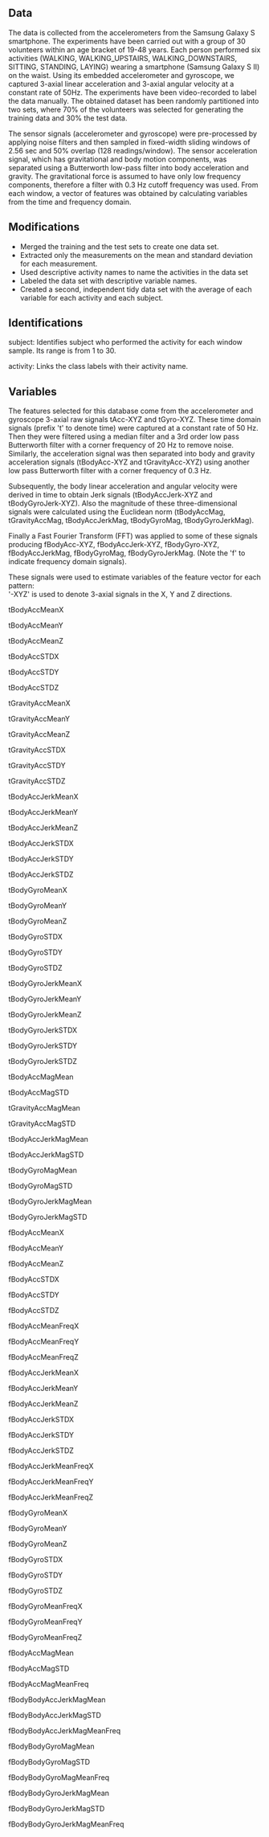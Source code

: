 ## Data
The data is collected from the accelerometers from the Samsung Galaxy S smartphone. The experiments have been carried out with a group of 30 volunteers within an age bracket of 19-48 years. 
 Each person performed six activities (WALKING, WALKING_UPSTAIRS, WALKING_DOWNSTAIRS, SITTING, STANDING, LAYING) wearing a smartphone (Samsung Galaxy S II) on the waist. Using its embedded accelerometer and gyroscope, we captured 3-axial linear acceleration and 3-axial angular velocity at a constant rate of 50Hz. The experiments have been video-recorded to label the data manually. The obtained dataset has been randomly partitioned into two sets, where 70% of the volunteers was selected for generating the training data and 30% the test data. 

The sensor signals (accelerometer and gyroscope) were pre-processed by applying noise filters and then sampled in fixed-width sliding windows of 2.56 sec and 50% overlap (128 readings/window). The sensor acceleration signal, which has gravitational and body motion components, was separated using a Butterworth low-pass filter into body acceleration and gravity. The gravitational force is assumed to have only low frequency components, therefore a filter with 0.3 Hz cutoff frequency was used. From each window, a vector of features was obtained by calculating variables from the time and frequency domain. 


## Modifications
- Merged the training and the test sets to create one data set.
- Extracted only the measurements on the mean and standard deviation for each measurement.
- Used descriptive activity names to name the activities in the data set 
- Labeled the data set with descriptive variable names. 
- Created a second, independent tidy data set with the average of each variable for each activity and each subject.

## Identifications
subject: Identifies subject who performed the activity for each window sample. Its range is from 1 to 30. 

activity: Links the class labels with their activity name.

## Variables
The features selected for this database come from the accelerometer and gyroscope 3-axial raw signals tAcc-XYZ and tGyro-XYZ. These time domain signals (prefix 't' to denote time) were captured at a constant rate of 50 Hz. Then they were filtered using a median filter and a 3rd order low pass Butterworth filter with a corner frequency of 20 Hz to remove noise. Similarly, the acceleration signal was then separated into body and gravity acceleration signals (tBodyAcc-XYZ and tGravityAcc-XYZ) using another low pass Butterworth filter with a corner frequency of 0.3 Hz. 

Subsequently, the body linear acceleration and angular velocity were derived in time to obtain Jerk signals (tBodyAccJerk-XYZ and tBodyGyroJerk-XYZ). Also the magnitude of these three-dimensional signals were calculated using the Euclidean norm (tBodyAccMag, tGravityAccMag, tBodyAccJerkMag, tBodyGyroMag, tBodyGyroJerkMag). 

Finally a Fast Fourier Transform (FFT) was applied to some of these signals producing fBodyAcc-XYZ, fBodyAccJerk-XYZ, fBodyGyro-XYZ, fBodyAccJerkMag, fBodyGyroMag, fBodyGyroJerkMag. (Note the 'f' to indicate frequency domain signals). 

These signals were used to estimate variables of the feature vector for each pattern:  
'-XYZ' is used to denote 3-axial signals in the X, Y and Z directions.

tBodyAccMeanX

tBodyAccMeanY

tBodyAccMeanZ

tBodyAccSTDX

tBodyAccSTDY

tBodyAccSTDZ

tGravityAccMeanX

tGravityAccMeanY

tGravityAccMeanZ

tGravityAccSTDX

tGravityAccSTDY

tGravityAccSTDZ

tBodyAccJerkMeanX

tBodyAccJerkMeanY

tBodyAccJerkMeanZ

tBodyAccJerkSTDX

tBodyAccJerkSTDY

tBodyAccJerkSTDZ

tBodyGyroMeanX

tBodyGyroMeanY

tBodyGyroMeanZ

tBodyGyroSTDX

tBodyGyroSTDY

tBodyGyroSTDZ

tBodyGyroJerkMeanX

tBodyGyroJerkMeanY

tBodyGyroJerkMeanZ

tBodyGyroJerkSTDX

tBodyGyroJerkSTDY

tBodyGyroJerkSTDZ

tBodyAccMagMean

tBodyAccMagSTD

tGravityAccMagMean

tGravityAccMagSTD

tBodyAccJerkMagMean

tBodyAccJerkMagSTD

tBodyGyroMagMean

tBodyGyroMagSTD

tBodyGyroJerkMagMean

tBodyGyroJerkMagSTD

fBodyAccMeanX

fBodyAccMeanY

fBodyAccMeanZ

fBodyAccSTDX

fBodyAccSTDY

fBodyAccSTDZ

fBodyAccMeanFreqX

fBodyAccMeanFreqY

fBodyAccMeanFreqZ

fBodyAccJerkMeanX

fBodyAccJerkMeanY

fBodyAccJerkMeanZ

fBodyAccJerkSTDX

fBodyAccJerkSTDY

fBodyAccJerkSTDZ

fBodyAccJerkMeanFreqX

fBodyAccJerkMeanFreqY

fBodyAccJerkMeanFreqZ

fBodyGyroMeanX

fBodyGyroMeanY

fBodyGyroMeanZ

fBodyGyroSTDX

fBodyGyroSTDY

fBodyGyroSTDZ

fBodyGyroMeanFreqX

fBodyGyroMeanFreqY

fBodyGyroMeanFreqZ

fBodyAccMagMean

fBodyAccMagSTD

fBodyAccMagMeanFreq

fBodyBodyAccJerkMagMean

fBodyBodyAccJerkMagSTD

fBodyBodyAccJerkMagMeanFreq

fBodyBodyGyroMagMean

fBodyBodyGyroMagSTD

fBodyBodyGyroMagMeanFreq

fBodyBodyGyroJerkMagMean

fBodyBodyGyroJerkMagSTD

fBodyBodyGyroJerkMagMeanFreq

